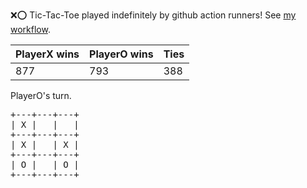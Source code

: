 :x::o: Tic-Tac-Toe played indefinitely by github action runners! See [my workflow](.github/workflows/play.yaml).

|PlayerX wins|PlayerO wins|Ties|
|-|-|-|
|877|793|388|

PlayerO's turn.

<pre>
+---+---+---+
| X |   |   |
+---+---+---+
| X |   | X |
+---+---+---+
| O |   | O |
+---+---+---+
</pre>